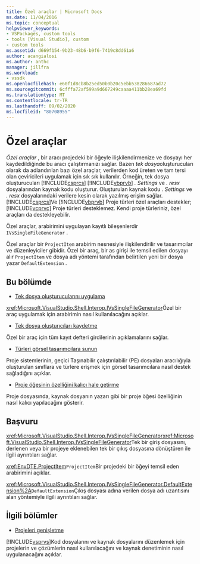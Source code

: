 ```yaml
---
title: Özel araçlar | Microsoft Docs
ms.date: 11/04/2016
ms.topic: conceptual
helpviewer_keywords:
- VSPackages, custom tools
- tools [Visual Studio], custom
- custom tools
ms.assetid: d669f154-9b23-48b6-b9f6-7419c8dd61a6
author: acangialosi
ms.author: anthc
manager: jillfra
ms.workload:
- vssdk
ms.openlocfilehash: e60f1d8cb8b25ed50b0b20c5ebb538286687ad72
ms.sourcegitcommit: 6cfffa72af599a9d667249caaaa411bb28ea69fd
ms.translationtype: MT
ms.contentlocale: tr-TR
ms.lasthandoff: 09/02/2020
ms.locfileid: "80708955"
---
```

# <a name="custom-tools"></a>Özel araçlar
*Özel araçlar* , bir aracı projedeki bir öğeyle ilişkilendirmenize ve dosyayı her kaydedildiğinde bu aracı çalıştırmanızı sağlar. Bazen *tek dosya*oluşturucuları olarak da adlandırılan bazı özel araçlar, verilerden kod üreten ve tam tersi olan çeviricileri uygulamak için sık sık kullanılır. Örneğin, tek dosya oluşturucuları [!INCLUDE[csprcs](../../data-tools/includes/csprcs_md.md)] [!INCLUDE[vbprvb](../../code-quality/includes/vbprvb_md.md)] *. Settings* ve *. resx* dosyalarından kaynak kodu oluşturur. Oluşturulan kaynak kodu *. Settings* ve *. resx* dosyalarındaki verilere kesin olarak yazılmış erişim sağlar. [!INCLUDE[csprcs](../../data-tools/includes/csprcs_md.md)]Ve [!INCLUDE[vbprvb](../../code-quality/includes/vbprvb_md.md)] Proje türleri özel araçları destekler; [!INCLUDE[vcprvc](../../code-quality/includes/vcprvc_md.md)] Proje türleri desteklemez. Kendi proje türleriniz, özel araçları da destekleyebilir.

 Özel araçlar, arabirimini uygulayan kayıtlı bileşenlerdir `IVsSingleFileGenerator` .

 Özel araçlar bir `ProjectItem` arabirim nesnesiyle ilişkilendirilir ve tasarımcılar ve düzenleyiciler gibidir. Özel bir araç, bir as girişi ile temsil edilen dosyayı alır `ProjectItem` ve dosya adı yöntemi tarafından belirtilen yeni bir dosya yazar `DefaultExtension` .

## <a name="in-this-section"></a>Bu bölümde
- [Tek dosya oluşturucularını uygulama](../../extensibility/internals/implementing-single-file-generators.md)

 <xref:Microsoft.VisualStudio.Shell.Interop.IVsSingleFileGenerator>Özel bir araç uygulamak için arabirimin nasıl kullanılacağını açıklar.

- [Tek dosya oluşturıcıları kaydetme](../../extensibility/internals/registering-single-file-generators.md)

 Özel bir araç için tüm kayıt defteri girdilerinin açıklamalarını sağlar.

- [Türleri görsel tasarımcılara sunun](../../extensibility/internals/exposing-types-to-visual-designers.md)

 Proje sistemlerinin, geçici Taşınabilir çalıştırılabilir (PE) dosyaları aracılığıyla oluşturulan sınıflara ve türlere erişmek için görsel tasarımcılara nasıl destek sağladığını açıklar.

- [Proje öğesinin özelliğini kalıcı hale getirme](../../extensibility/persisting-the-property-of-a-project-item.md)

 Proje dosyasında, kaynak dosyanın yazarı gibi bir proje öğesi özelliğinin nasıl kalıcı yapılacağını gösterir.

## <a name="reference"></a>Başvuru
 <xref:Microsoft.VisualStudio.Shell.Interop.IVsSingleFileGenerator><xref:Microsoft.VisualStudio.Shell.Interop.IVsSingleFileGenerator>Tek bir giriş dosyasını, derlenen veya bir projeye eklenebilen tek bir çıkış dosyasına dönüştüren ile ilgili ayrıntıları sağlar.

 <xref:EnvDTE.ProjectItem>`ProjectItem`Bir projedeki bir öğeyi temsil eden arabirimini açıklar.

 <xref:Microsoft.VisualStudio.Shell.Interop.IVsSingleFileGenerator.DefaultExtension%2A>`DefaultExtension`Çıkış dosyası adına verilen dosya adı uzantısını alan yöntemiyle ilgili ayrıntıları sağlar.

## <a name="related-sections"></a>İlgili bölümler
- [Projeleri genişletme](../../extensibility/extending-projects.md)

 [!INCLUDE[vsprvs](../../code-quality/includes/vsprvs_md.md)]Kod dosyalarını ve kaynak dosyalarını düzenlemek için projelerin ve çözümlerin nasıl kullanılacağını ve kaynak denetiminin nasıl uygulanacağını açıklar.
